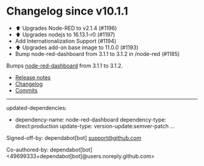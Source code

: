 # Changelog since v10.1.1
- ⬆️ Upgrades Node-RED to v2.1.4 (#1196) 
- ⬆️ Upgrades nodejs to 16.13.1-r0 (#1197) 
- Add Internationalization Support (#1194) 
- ⬆️ Upgrades add-on base image to 11.0.0 (#1193) 
- Bump node-red-dashboard from 3.1.1 to 3.1.2 in /node-red (#1185)

Bumps [node-red-dashboard](https://github.com/node-red/node-red-dashboard) from 3.1.1 to 3.1.2.
- [Release notes](https://github.com/node-red/node-red-dashboard/releases)
- [Changelog](https://github.com/node-red/node-red-dashboard/blob/master/CHANGELOG.md)
- [Commits](https://github.com/node-red/node-red-dashboard/commits/3.1.2)

---
updated-dependencies:
- dependency-name: node-red-dashboard
  dependency-type: direct:production
  update-type: version-update:semver-patch
...

Signed-off-by: dependabot[bot] <support@github.com>

Co-authored-by: dependabot[bot] <49699333+dependabot[bot]@users.noreply.github.com> 
